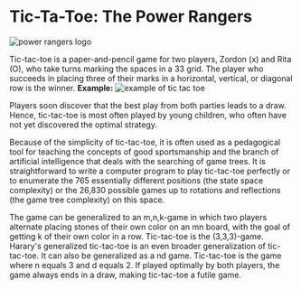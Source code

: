 # Tic-Ta-Toe: The Power Rangers

![power rangers logo](https://i.pinimg.com/originals/37/d2/f5/37d2f561542cb4488c3eadcb02be2d65.png)

Tic-tac-toe is a paper-and-pencil game for two players, Zordon (x) and Rita (O), who take turns marking the spaces in a 33 grid. The player who succeeds in placing three of their marks in a horizontal, vertical, or diagonal row is the winner. **Example:**
![example of tic tac toe](https://thumbor.forbes.com/thumbor/960x0/https%3A%2F%2Fspecials-images.forbesimg.com%2Fimageserve%2F523234996%2F960x0.jpg%3Ffit%3Dscale)
 
Players soon discover that the best play from both parties leads to a draw. Hence, tic-tac-toe is most often played by young children, who often have not yet discovered the optimal strategy.

Because of the simplicity of tic-tac-toe, it is often used as a pedagogical tool for teaching the concepts of good sportsmanship and the branch of artificial intelligence that deals with the searching of game trees. It is straightforward to write a computer program to play tic-tac-toe perfectly or to enumerate the 765 essentially different positions (the state space complexity) or the 26,830 possible games up to rotations and reflections (the game tree complexity) on this space.

The game can be generalized to an m,n,k-game in which two players alternate placing stones of their own color on an mn board, with the goal of getting k of their own color in a row. Tic-tac-toe is the (3,3,3)-game. Harary's generalized tic-tac-toe is an even broader generalization of tic-tac-toe. It can also be generalized as a nd game. Tic-tac-toe is the game where n equals 3 and d equals 2. If played optimally by both players, the game always ends in a draw, making tic-tac-toe a futile game.


